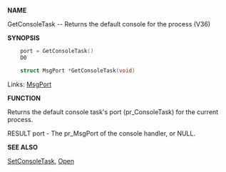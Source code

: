 
**NAME**

GetConsoleTask -- Returns the default console for the process (V36)

**SYNOPSIS**

```c
    port = GetConsoleTask()
    D0

    struct MsgPort *GetConsoleTask(void)

```
Links: [MsgPort](_0099) 

**FUNCTION**

Returns the default console task's port (pr_ConsoleTask) for the
current process.

RESULT
port - The pr_MsgPort of the console handler, or NULL.

**SEE ALSO**

[SetConsoleTask](SetConsoleTask), [Open](Open)
